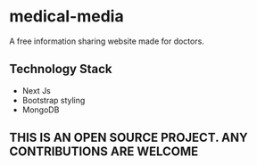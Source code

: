 # medical-media
A free information sharing website made for doctors.

## Technology Stack
* Next Js
* Bootstrap styling
* MongoDB

## THIS IS AN OPEN SOURCE PROJECT. ANY CONTRIBUTIONS ARE WELCOME
